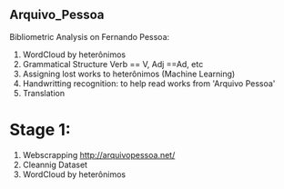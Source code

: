 ## Arquivo_Pessoa
Bibliometric Analysis on Fernando Pessoa:
1) WordCloud by heterônimos
2) Grammatical Structure 
    Verb == V, Adj ==Ad, etc
3) Assigning lost works to heterônimos (Machine Learning)
4) Handwritting recognition: to help read works from 'Arquivo Pessoa'
5) Translation 


# Stage 1:
1) Webscrapping http://arquivopessoa.net/ 
2) Cleannig Dataset
3) WordCloud by heterônimos
 
 
